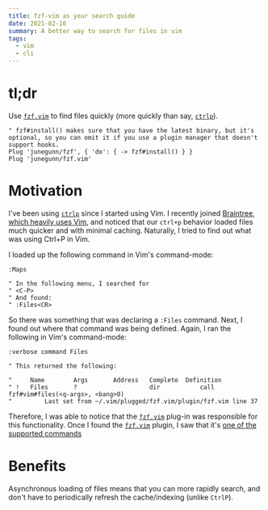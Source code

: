 ```yaml
---
title: fzf-vim as your search guide
date: 2021-02-16
summary: A better way to search for files in vim
tags:
  - vim
  - cli
---
```


# tl;dr

Use [`fzf.vim`](https://github.com/junegunn/fzf.vim) to find files quickly (more quickly than say, [`ctrlp`](https://github.com/kien/ctrlp.vim)).

```vim
" fzf#install() makes sure that you have the latest binary, but it's optional, so you can omit it if you use a plugin manager that doesn't support hooks.
Plug 'junegunn/fzf', { 'do': { -> fzf#install() } }
Plug 'junegunn/fzf.vim'
```

# Motivation

I've been using [`ctrlp`](https://github.com/kien/ctrlp.vim) since I started
using Vim. I recently joined [Braintree, which heavily uses
Vim](https://github.com/braintreeps/vim_dotfiles), and noticed that our
`ctrl+p` behavior loaded files much quicker and with minimal caching.
Naturally, I tried to find out what was using Ctrl+P in Vim.

I loaded up the following command in Vim's command-mode:

```vim
:Maps

" In the following menu, I searched for
" <C-P> 
" And found:
" :Files<CR>
```

So there was something that was declaring a `:Files` command. Next, I found out where that command was being defined. Again, I ran the following in Vim's command-mode:

```vim
:verbose command Files

" This returned the following:

"     Name        Args       Address   Complete  Definition
" !   Files       ?                    dir           call fzf#vim#files(<q-args>, <bang>0)
"         Last set from ~/.vim/plugged/fzf.vim/plugin/fzf.vim line 37
```

Therefore, I was able to notice that the
[`fzf.vim`](https://github.com/junegunn/fzf.vim) plug-in was responsible for
this functionality. Once I found the
[`fzf.vim`](https://github.com/junegunn/fzf.vim) plugin, I saw that it's [one of the supported commands](https://github.com/junegunn/fzf.vim#commands)

# Benefits

Asynchronous loading of files means that you can more rapidly search, and don't have to periodically refresh the cache/indexing (unlike `CtrlP`).
